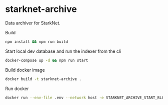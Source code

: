 # starknet-archive

Data archiver for StarkNet. 

Build
```bash
npm install && npm run build
```

Start local dev database and run the indexer from the cli
```bash
docker-compose up -d && npm run start
```

Build docker image
```bash
docker build -t starknet-archive .
```
Run docker
```bash
docker run --env-file .env --network host -e STARKNET_ARCHIVE_START_BLOCK=100000 -e STARKNET_ARCHIVE_FINISH_BLOCK=100003 starknet-archive
```
